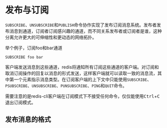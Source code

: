 # 发布与订阅

`SUBSCRIBE`、`UNSUBSCRIBE`和`PUBLISH`命令协作实现了发布订阅消息系统。发布者发布消息到通道，订阅者订阅感兴趣的通道，而不同关系发布者或订阅者是谁，这种分离允许更大的可伸缩性和更动态的网络拓扑。

举个例子，订阅foo和bar通道
```
SUBSCRIBE foo bar
```

客户端发送消息到这些通道，redis将通知所有订阅这些通道的客户端。对订阅和取消订阅操作的回复以消息的形式发送，这样客户端就可以读取一致的消息流，其中第一个元素指示消息类型。在订阅客户端的上下文中只能使用`SUBSCRIBE`、`PSUBSCRIBE`、`UNSUBSCRIBE`、`PUNSUBSCRIBE`、`PING`和`QUIT`命令。

需要注意的是redis-cli客户端在订阅模式下不接受任何命令，仅仅能使用<kbd>Ctrl</kbd>+<kbd>C</kbd>退出订阅模式。

## 发布消息的格式





